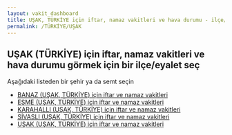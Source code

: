 ```yaml
---
layout: vakit_dashboard
title: UŞAK, TÜRKİYE için iftar, namaz vakitleri ve hava durumu - ilçe/eyalet seç
permalink: /TÜRKİYE/UŞAK
---
```


## UŞAK (TÜRKİYE) için iftar, namaz vakitleri ve hava durumu  görmek için bir ilçe/eyalet seç

Aşağıdaki listeden bir şehir ya da semt seçin

* [BANAZ (UŞAK, TÜRKİYE) için iftar ve namaz vakitleri](/TÜRKİYE/UŞAK/BANAZ)
* [ESME (UŞAK, TÜRKİYE) için iftar ve namaz vakitleri](/TÜRKİYE/UŞAK/ESME)
* [KARAHALLI (UŞAK, TÜRKİYE) için iftar ve namaz vakitleri](/TÜRKİYE/UŞAK/KARAHALLI)
* [SİVASLI (UŞAK, TÜRKİYE) için iftar ve namaz vakitleri](/TÜRKİYE/UŞAK/SİVASLI)
* [UŞAK (UŞAK, TÜRKİYE) için iftar ve namaz vakitleri](/TÜRKİYE/UŞAK/UŞAK)

<script type="text/javascript">
  var GLOBAL_COUNTRY = 'TÜRKİYE';
  var GLOBAL_CITY = 'UŞAK';
  var GLOBAL_STATE = 'UŞAK';
</script>
